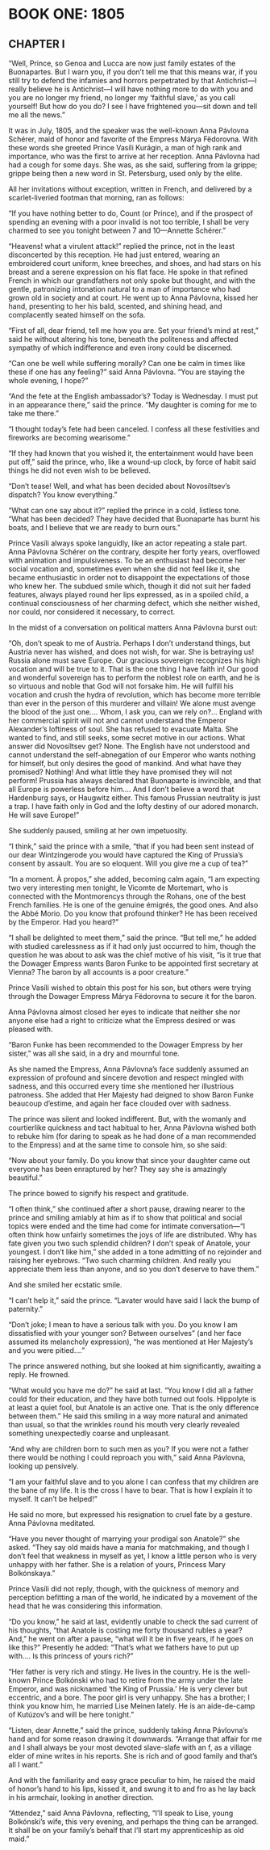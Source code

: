 # BOOK ONE: 1805





## CHAPTER I

“Well, Prince, so Genoa and Lucca are now just family estates of the
Buonapartes. But I warn you, if you don’t tell me that this means war,
if you still try to defend the infamies and horrors perpetrated by that
Antichrist—I really believe he is Antichrist—I will have nothing
more to do with you and you are no longer my friend, no longer my
‘faithful slave,’ as you call yourself! But how do you do? I see I
have frightened you—sit down and tell me all the news.”

It was in July, 1805, and the speaker was the well-known Anna Pávlovna
Schérer, maid of honor and favorite of the Empress Márya Fëdorovna.
With these words she greeted Prince Vasíli Kurágin, a man of high
rank and importance, who was the first to arrive at her reception. Anna
Pávlovna had had a cough for some days. She was, as she said, suffering
from la grippe; grippe being then a new word in St. Petersburg, used
only by the elite.

All her invitations without exception, written in French, and delivered
by a scarlet-liveried footman that morning, ran as follows:

“If you have nothing better to do, Count (or Prince), and if the
prospect of spending an evening with a poor invalid is not too terrible,
I shall be very charmed to see you tonight between 7 and 10—Annette
Schérer.”

“Heavens! what a virulent attack!” replied the prince, not in the
least disconcerted by this reception. He had just entered, wearing an
embroidered court uniform, knee breeches, and shoes, and had stars on
his breast and a serene expression on his flat face. He spoke in that
refined French in which our grandfathers not only spoke but thought, and
with the gentle, patronizing intonation natural to a man of importance
who had grown old in society and at court. He went up to Anna Pávlovna,
kissed her hand, presenting to her his bald, scented, and shining head,
and complacently seated himself on the sofa.

“First of all, dear friend, tell me how you are. Set your friend’s
mind at rest,” said he without altering his tone, beneath the
politeness and affected sympathy of which indifference and even irony
could be discerned.

“Can one be well while suffering morally? Can one be calm in times
like these if one has any feeling?” said Anna Pávlovna. “You are
staying the whole evening, I hope?”

“And the fete at the English ambassador’s? Today is Wednesday. I
must put in an appearance there,” said the prince. “My daughter is
coming for me to take me there.”

“I thought today’s fete had been canceled. I confess all these
festivities and fireworks are becoming wearisome.”

“If they had known that you wished it, the entertainment would have
been put off,” said the prince, who, like a wound-up clock, by force
of habit said things he did not even wish to be believed.

“Don’t tease! Well, and what has been decided about Novosíltsev’s
dispatch? You know everything.”

“What can one say about it?” replied the prince in a cold, listless
tone. “What has been decided? They have decided that Buonaparte has
burnt his boats, and I believe that we are ready to burn ours.”

Prince Vasíli always spoke languidly, like an actor repeating a stale
part. Anna Pávlovna Schérer on the contrary, despite her forty years,
overflowed with animation and impulsiveness. To be an enthusiast had
become her social vocation and, sometimes even when she did not
feel like it, she became enthusiastic in order not to disappoint the
expectations of those who knew her. The subdued smile which, though it
did not suit her faded features, always played round her lips expressed,
as in a spoiled child, a continual consciousness of her charming defect,
which she neither wished, nor could, nor considered it necessary, to
correct.

In the midst of a conversation on political matters Anna Pávlovna burst
out:

“Oh, don’t speak to me of Austria. Perhaps I don’t understand
things, but Austria never has wished, and does not wish, for war. She
is betraying us! Russia alone must save Europe. Our gracious sovereign
recognizes his high vocation and will be true to it. That is the one
thing I have faith in! Our good and wonderful sovereign has to perform
the noblest role on earth, and he is so virtuous and noble that God will
not forsake him. He will fulfill his vocation and crush the hydra of
revolution, which has become more terrible than ever in the person of
this murderer and villain! We alone must avenge the blood of the just
one.... Whom, I ask you, can we rely on?... England with her commercial
spirit will not and cannot understand the Emperor Alexander’s
loftiness of soul. She has refused to evacuate Malta. She wanted to
find, and still seeks, some secret motive in our actions. What answer
did Novosíltsev get? None. The English have not understood and cannot
understand the self-abnegation of our Emperor who wants nothing for
himself, but only desires the good of mankind. And what have they
promised? Nothing! And what little they have promised they will not
perform! Prussia has always declared that Buonaparte is invincible, and
that all Europe is powerless before him.... And I don’t believe a
word that Hardenburg says, or Haugwitz either. This famous Prussian
neutrality is just a trap. I have faith only in God and the lofty
destiny of our adored monarch. He will save Europe!”

She suddenly paused, smiling at her own impetuosity.

“I think,” said the prince with a smile, “that if you had been
sent instead of our dear Wintzingerode you would have captured the King
of Prussia’s consent by assault. You are so eloquent. Will you give me
a cup of tea?”

“In a moment. À propos,” she added, becoming calm again, “I am
expecting two very interesting men tonight, le Vicomte de Mortemart, who
is connected with the Montmorencys through the Rohans, one of the best
French families. He is one of the genuine émigrés, the good ones. And
also the Abbé Morio. Do you know that profound thinker? He has been
received by the Emperor. Had you heard?”

“I shall be delighted to meet them,” said the prince. “But
tell me,” he added with studied carelessness as if it had only just
occurred to him, though the question he was about to ask was the chief
motive of his visit, “is it true that the Dowager Empress wants
Baron Funke to be appointed first secretary at Vienna? The baron by all
accounts is a poor creature.”

Prince Vasíli wished to obtain this post for his son, but others were
trying through the Dowager Empress Márya Fëdorovna to secure it for
the baron.

Anna Pávlovna almost closed her eyes to indicate that neither she nor
anyone else had a right to criticize what the Empress desired or was
pleased with.

“Baron Funke has been recommended to the Dowager Empress by her
sister,” was all she said, in a dry and mournful tone.

As she named the Empress, Anna Pávlovna’s face suddenly assumed an
expression of profound and sincere devotion and respect mingled with
sadness, and this occurred every time she mentioned her illustrious
patroness. She added that Her Majesty had deigned to show Baron Funke
beaucoup d’estime, and again her face clouded over with sadness.

The prince was silent and looked indifferent. But, with the womanly and
courtierlike quickness and tact habitual to her, Anna Pávlovna
wished both to rebuke him (for daring to speak as he had done of a man
recommended to the Empress) and at the same time to console him, so she
said:

“Now about your family. Do you know that since your daughter came
out everyone has been enraptured by her? They say she is amazingly
beautiful.”

The prince bowed to signify his respect and gratitude.

“I often think,” she continued after a short pause, drawing nearer
to the prince and smiling amiably at him as if to show that political
and social topics were ended and the time had come for intimate
conversation—“I often think how unfairly sometimes the joys of life
are distributed. Why has fate given you two such splendid children?
I don’t speak of Anatole, your youngest. I don’t like him,” she
added in a tone admitting of no rejoinder and raising her eyebrows.
“Two such charming children. And really you appreciate them less than
anyone, and so you don’t deserve to have them.”

And she smiled her ecstatic smile.

“I can’t help it,” said the prince. “Lavater would have said I
lack the bump of paternity.”

“Don’t joke; I mean to have a serious talk with you. Do you know
I am dissatisfied with your younger son? Between ourselves” (and her
face assumed its melancholy expression), “he was mentioned at Her
Majesty’s and you were pitied....”

The prince answered nothing, but she looked at him significantly,
awaiting a reply. He frowned.

“What would you have me do?” he said at last. “You know I did all
a father could for their education, and they have both turned out fools.
Hippolyte is at least a quiet fool, but Anatole is an active one. That
is the only difference between them.” He said this smiling in a way
more natural and animated than usual, so that the wrinkles round
his mouth very clearly revealed something unexpectedly coarse and
unpleasant.

“And why are children born to such men as you? If you were not a
father there would be nothing I could reproach you with,” said Anna
Pávlovna, looking up pensively.

“I am your faithful slave and to you alone I can confess that my
children are the bane of my life. It is the cross I have to bear. That
is how I explain it to myself. It can’t be helped!”

He said no more, but expressed his resignation to cruel fate by a
gesture. Anna Pávlovna meditated.

“Have you never thought of marrying your prodigal son Anatole?” she
asked. “They say old maids have a mania for matchmaking, and though I
don’t feel that weakness in myself as yet, I know a little person who
is very unhappy with her father. She is a relation of yours, Princess
Mary Bolkónskaya.”

Prince Vasíli did not reply, though, with the quickness of memory and
perception befitting a man of the world, he indicated by a movement of
the head that he was considering this information.

“Do you know,” he said at last, evidently unable to check the sad
current of his thoughts, “that Anatole is costing me forty thousand
rubles a year? And,” he went on after a pause, “what will it be in
five years, if he goes on like this?” Presently he added: “That’s
what we fathers have to put up with.... Is this princess of yours
rich?”

“Her father is very rich and stingy. He lives in the country. He is
the well-known Prince Bolkónski who had to retire from the army under
the late Emperor, and was nicknamed ‘the King of Prussia.’ He is
very clever but eccentric, and a bore. The poor girl is very unhappy.
She has a brother; I think you know him, he married Lise Meinen lately.
He is an aide-de-camp of Kutúzov’s and will be here tonight.”

“Listen, dear Annette,” said the prince, suddenly taking Anna
Pávlovna’s hand and for some reason drawing it downwards. “Arrange
that affair for me and I shall always be your most devoted slave-slafe
with an f, as a village elder of mine writes in his reports. She is rich
and of good family and that’s all I want.”

And with the familiarity and easy grace peculiar to him, he raised the
maid of honor’s hand to his lips, kissed it, and swung it to and fro
as he lay back in his armchair, looking in another direction.

“Attendez,” said Anna Pávlovna, reflecting, “I’ll speak to
Lise, young Bolkónski’s wife, this very evening, and perhaps the
thing can be arranged. It shall be on your family’s behalf that I’ll
start my apprenticeship as old maid.”





